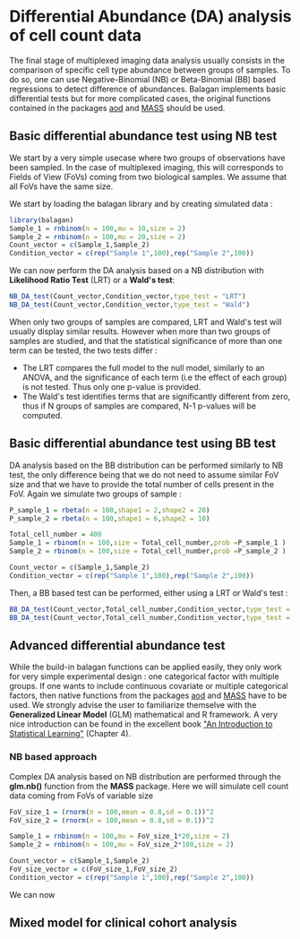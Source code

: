 # Differential Abundance (DA) analysis of cell count data 

The final stage of multiplexed imaging data analysis usually consists in the comparison of specific cell type abundance between groups of samples. To do so, one can use Negative-Binomial (NB) or Beta-Binomial (BB) based regressions to detect difference of abundances. Balagan implements basic differential tests but for more complicated cases, the original functions contained in the packages [aod](https://cran.r-project.org/web/packages/aod/) and [MASS](https://cran.r-project.org/web/packages/MASS/) should be used.

## Basic differential abundance test using NB test

We start by a very simple usecase where two groups of observations have been sampled. In the case of multiplexed imaging, this will corresponds to Fields of View (FoVs) coming from two biological samples. We assume that all FoVs have the same size.

We start by loading the balagan library and by creating simulated data :

```r
library(balagan)
Sample_1 = rnbinom(n = 100,mu = 10,size = 2)
Sample_2 = rnbinom(n = 100,mu = 20,size = 2)
Count_vector = c(Sample_1,Sample_2)
Condition_vector = c(rep("Sample 1",100),rep("Sample 2",100))
```
We can now perform the DA analysis based on a NB distribution with **Likelihood Ratio Test** (LRT) or a **Wald's test**:

```r
NB_DA_test(Count_vector,Condition_vector,type_test = "LRT")
NB_DA_test(Count_vector,Condition_vector,type_test = "Wald")
```

When only two groups of samples are compared, LRT and Wald's test will usually display similar results. However when more than two groups of samples are studied, and that the statistical significance of more than one term can be tested, the two tests differ :

- The LRT compares the full model to the null model, similarly to an ANOVA, and the significance of each term (i.e the effect of each group) is not tested. Thus only one p-value is provided.
- The Wald's test identifies terms that are significantly different from zero, thus if N groups of samples are compared, N-1 p-values will be computed.


## Basic differential abundance test using BB test

DA analysis based on the BB distribution can be performed similarly to NB test, the only difference being that we do not need to assume similar FoV size and that we have to provide the total number of cells present in the FoV. Again we simulate two groups of sample :

```r
P_sample_1 = rbeta(n = 100,shape1 = 2,shape2 = 20)
P_sample_2 = rbeta(n = 100,shape1 = 6,shape2 = 10)

Total_cell_number = 400
Sample_1 = rbinom(n = 100,size = Total_cell_number,prob =P_sample_1 )
Sample_2 = rbinom(n = 100,size = Total_cell_number,prob =P_sample_2 )

Count_vector = c(Sample_1,Sample_2)
Condition_vector = c(rep("Sample 1",100),rep("Sample 2",100))
```

Then, a BB based test can be performed, either using a LRT or Wald's test :

```r
BB_DA_test(Count_vector,Total_cell_number,Condition_vector,type_test = "LRT")
BB_DA_test(Count_vector,Total_cell_number,Condition_vector,type_test = "Wald")
```

## Advanced differential abundance test

While the build-in balagan functions can be applied easily, they only work for very simple experimental design : one categorical factor with multiple groups. If one wants to include continuous covariate or multiple categorical factors, then native functions from the packages [aod](https://cran.r-project.org/web/packages/aod/) and [MASS](https://cran.r-project.org/web/packages/MASS/) have to be used. We strongly advise the user to familiarize themselve with the **Generalized Linear Model** (GLM) mathematical and R framework. A very nice introduction can be found in the excellent book ["An Introduction to Statistical Learning"](https://www.statlearning.com) (Chapter 4).

### NB based approach
Complex DA analysis based on NB distribution are performed through the **glm.nb()** function from the **MASS** package.
Here we will simulate cell count data coming from FoVs of variable size 

```r
FoV_size_1 = (rnorm(n = 100,mean = 0.8,sd = 0.1))^2
FoV_size_2 = (rnorm(n = 100,mean = 0.8,sd = 0.1))^2

Sample_1 = rnbinom(n = 100,mu = FoV_size_1*20,size = 2)
Sample_2 = rnbinom(n = 100,mu = FoV_size_2*100,size = 2)

Count_vector = c(Sample_1,Sample_2)
FoV_size_vector = c(FoV_size_1,FoV_size_2)
Condition_vector = c(rep("Sample 1",100),rep("Sample 2",100))
```

We can now 

## Mixed model for clinical cohort analysis

